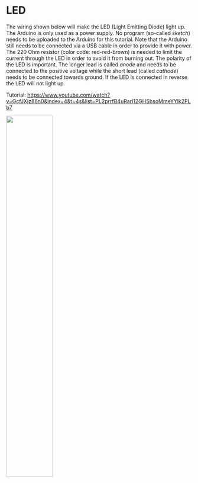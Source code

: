# LED

The wiring shown below will make the LED (Light Emitting Diode) light up. The Arduino is only used as
a power supply. No program (so-called _sketch_) needs to be uploaded to the Arduino for this tutorial.
Note that the Arduino still needs to be connected via a USB cable in order to provide it with power.
The 220 Ohm resistor (color code: red-red-brown) is needed to limit the current
through the LED in order to avoid it from burning out. The polarity of the LED is important. The longer
lead is called *anode* and needs to be connected to the positive voltage while the short lead
(called *cathode*) needs to be connected towards ground. If the LED is connected in reverse the LED
will not light up.

Tutorial: https://www.youtube.com/watch?v=GcfJXjz86n0&index=4&t=4s&list=PL2prrfB4uRarl12GHSbsoMmeYYlk2PLb7

<img src="doc/LEDResistor_bb.png" width="50%"/>
